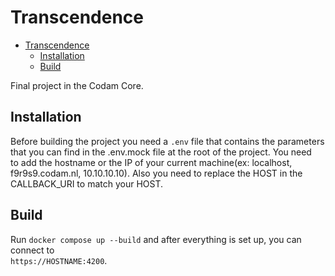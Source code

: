 # Transcendence

<!--toc:start-->
- [Transcendence](#transcendence)
  - [Installation](#installation)
  - [Build](#build)
<!--toc:end-->

Final project in the Codam Core.

## Installation

Before building the project you need a `.env` file that contains the parameters\
that you can find in the .env.mock file at the root of the project. You need\
to add the hostname or the IP of your current machine(ex: localhost, \
f9r9s9.codam.nl, 10.10.10.10). Also you need to replace the HOST in the \
CALLBACK_URI to match your HOST.

## Build

Run `docker compose up --build` and after everything is set up, you can connect to\
`https://HOSTNAME:4200`.
